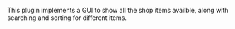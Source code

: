 This plugin implements a GUI to show all the shop items availble, along with searching and sorting for different items.
